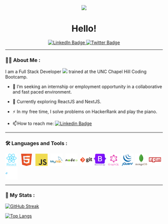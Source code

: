 <div id="header" align="center">
  <img src="https://media.giphy.com/media/L1R1tvI9svkIWwpVYr/giphy.gif" width="100"/>
  <h1>Hello!</h1>
</div>

<div id="badges" align='center'>
  <a href='https://www.linkedin/in/olivelliott'>
    <img src="https://img.shields.io/badge/LinkedIn-orange?style=for-the-badge&logo=linkedin&logoColor=white" alt="LinkedIn Badge"/>
  </a>
  <a href='https://twitter.com/oliv_e_lliott'>
    <img src="https://img.shields.io/badge/Twitter-purple?style=for-the-badge&logo=twitter&logoColor=white" alt="Twitter Badge"/>
  </a>
</div>

---

### :woman_technologist: About Me :

I am a Full Stack Developer <img src="https://media.giphy.com/media/WUlplcMpOCEmTGBtBW/giphy.gif" width="30"> trained at the UNC Chapel Hill Coding Bootcamp.

- :telescope: I’m seeking an internship or employment opportunity in a collaborative and fast paced environment.

- :seedling: Currently exploring ReactJS and NextJS.

- :zap: In my free time, I solve problems on HackerRank and play the piano.

- :mailbox:How to reach me: [![Linkedin Badge](https://img.shields.io/badge/-olivelliott-yellow?style=flat&logo=Linkedin&logoColor=white)](https://www.linkedin.com/in/olivelliott)

---

### :hammer_and_wrench: Languages and Tools :

<div>
  <img src="https://github.com/devicons/devicon/blob/master/icons/react/react-original-wordmark.svg" title="React" alt="React" width="40" height="40"/>&nbsp;
  <img src="https://github.com/devicons/devicon/blob/master/icons/html5/html5-original.svg" title="HTML5" alt="HTML" width="40" height="40"/>&nbsp;
  <img src="https://github.com/devicons/devicon/blob/master/icons/javascript/javascript-original.svg" title="JavaScript" alt="JavaScript" width="40" height="40"/>&nbsp;
  <img src="https://github.com/devicons/devicon/blob/master/icons/mysql/mysql-original-wordmark.svg" title="MySQL"  alt="MySQL" width="40" height="40"/>&nbsp;
  <img src="https://github.com/devicons/devicon/blob/master/icons/nodejs/nodejs-original-wordmark.svg" title="NodeJS" alt="NodeJS" width="40" height="40"/>&nbsp;
  <img src="https://github.com/devicons/devicon/blob/master/icons/git/git-original-wordmark.svg" title="Git" **alt="Git" width="40" height="40"/>
  <img src='https://github.com/devicons/devicon/blob/master/icons/bootstrap/bootstrap-original-wordmark.svg' title="BootStrap" **alt="Bootstrap" width="40" height="40"/>
    <img src='https://github.com/devicons/devicon/blob/master/icons/graphql/graphql-plain-wordmark.svg' title="GraphQL" **alt="GraphQL" width="40" height="40"/>
    <img src='https://github.com/devicons/devicon/blob/master/icons/jquery/jquery-plain-wordmark.svg' title="jQuery" **alt="jQuery" width="40" height="40"/>
    <img src='https://github.com/devicons/devicon/blob/master/icons/mongodb/mongodb-original-wordmark.svg' title="MongoDB" **alt="MongoDB" width="40" height="40"/>
    <img src='https://github.com/devicons/devicon/blob/master/icons/npm/npm-original-wordmark.svg' title="npm" **alt="npm" width="40" height="40"/>
    <img src='https://github.com/devicons/devicon/blob/master/icons/tailwindcss/tailwindcss-original-wordmark.svg' title="TailwindCSS" **alt="TailwindCSS" width="40" height="40"/>
</div>


---

### :star2: My Stats :

<div>

[![GitHub Streak](http://github-readme-streak-stats.herokuapp.com?user=olivelliott&theme=dracula)](https://git.io/streak-stats)

[![Top Langs](https://github-readme-stats.vercel.app/api/top-langs/?username=olivelliott&layout=compact&theme=dracula)](https://github.com/anuraghazra/github-readme-stats)

</div>
